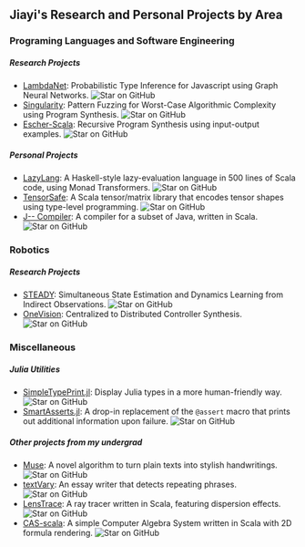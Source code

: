 ## Jiayi's Research and Personal Projects by Area
 

### Programing Languages and Software Engineering
##### Research Projects
- [LambdaNet](https://github.com/MrVPlusOne/LambdaNet): Probabilistic Type Inference for Javascript using Graph Neural Networks. ![Star on GitHub](https://img.shields.io/github/stars/MrVPlusOne/LambdaNet?style=social)
- [Singularity](https://github.com/MrVPlusOne/Singularity): Pattern Fuzzing for Worst-Case Algorithmic Complexity using Program Synthesis. ![Star on GitHub](https://img.shields.io/github/stars/MrVPlusOne/Singularity?style=social)
- [Escher-Scala](https://github.com/MrVPlusOne/Escher-Scala): Recursive Program Synthesis using input-output examples. ![Star on GitHub](https://img.shields.io/github/stars/MrVPlusOne/Escher-Scala?style=social)


##### Personal Projects
- [LazyLang](https://github.com/MrVPlusOne/LazyLang): A Haskell-style lazy-evaluation language in 500 lines of Scala code, using Monad Transformers. ![Star on GitHub](https://img.shields.io/github/stars/MrVPlusOne/LazyLang?style=social) 
- [TensorSafe](https://github.com/MrVPlusOne/TensorSafe): A Scala tensor/matrix library that encodes tensor shapes using type-level programming. ![Star on GitHub](https://img.shields.io/github/stars/MrVPlusOne/TensorSafe?style=social) 
- [J-- Compiler](https://github.com/MrVPlusOne/J--_in_Scala): A compiler for a subset of Java, written in Scala. ![Star on GitHub](https://img.shields.io/github/stars/MrVPlusOne/J--_in_Scala?style=social) 

### Robotics
##### Research Projects
- [STEADY](https://github.com/MrVPlusOne/STEADY): Simultaneous State Estimation and Dynamics Learning from Indirect Observations. ![Star on GitHub](https://img.shields.io/github/stars/MrVPlusOne/STEADY?style=social)
- [OneVision](https://github.com/MrVPlusOne/OneVision.jl): Centralized to Distributed Controller Synthesis. ![Star on GitHub](https://img.shields.io/github/stars/MrVPlusOne/OneVision.jl?style=social) 

### Miscellaneous
##### Julia Utilities
- [SimpleTypePrint.jl](https://github.com/MrVPlusOne/SimpleTypePrint): Display Julia types in a more human-friendly way. ![Star on GitHub](https://img.shields.io/github/stars/MrVPlusOne/SimpleTypePrint?style=social) 
- [SmartAsserts.jl](https://github.com/MrVPlusOne/SmartAsserts.jl): A drop-in replacement of the `@assert` macro that prints out additional information upon failure. ![Star on GitHub](https://img.shields.io/github/stars/MrVPlusOne/SmartAsserts.jl?style=social) 

##### Other projects from my undergrad
- [Muse](https://github.com/MrVPlusOne/Muse-CGH): A novel algorithm to turn plain texts into stylish handwritings. ![Star on GitHub](https://img.shields.io/github/stars/MrVPlusOne/Muse-CGH?style=social) 
- [textVary](https://github.com/MrVPlusOne/textVary): An essay writer that detects repeating phrases. ![Star on GitHub](https://img.shields.io/github/stars/MrVPlusOne/textVary?style=social) 
- [LensTrace](https://github.com/MrVPlusOne/LensTrace): A ray tracer written in Scala, featuring dispersion effects. ![Star on GitHub](https://img.shields.io/github/stars/MrVPlusOne/LensTrace?style=social)
- [CAS-scala](https://mrvplusone.github.io/old-homepage/gallery-casInScala.html): A simple Computer Algebra System written in Scala with 2D formula rendering. ![Star on GitHub](https://img.shields.io/github/stars/MrVPlusOne/CAS-scala?style=social)
